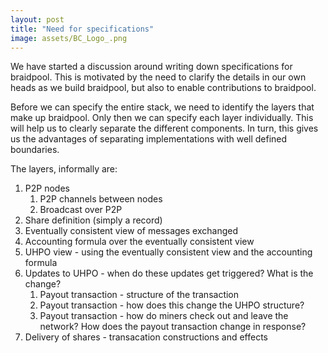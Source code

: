 ```yaml
---
layout: post
title: "Need for specifications"
image: assets/BC_Logo_.png
---
```


We have started a discussion around writing down specifications for
braidpool. This is motivated by the need to clarify the details in our
own heads as we build braidpool, but also to enable contributions to
braidpool.

Before we can specify the entire stack, we need to identify the layers
that make up braidpool. Only then we can specify each layer
individually. This will help us to clearly separate the different
components. In turn, this gives us the advantages of separating
implementations with well defined boundaries.

The layers, informally are:

1. P2P nodes
   1. P2P channels between nodes
   2. Broadcast over P2P
1. Share definition (simply a record)
1. Eventually consistent view of messages exchanged
1. Accounting formula over the eventually consistent view
1. UHPO view - using the eventually consistent view and the accounting formula
1. Updates to UHPO - when do these updates get triggered? What is the change?
   1. Payout transaction - structure of the transaction
   1. Payout transaction - how does this change the UHPO structure?
   1. Payout transaction - how do miners check out and leave the
   network? How does the payout transaction change in response?
1. Delivery of shares - transacation constructions and effects

